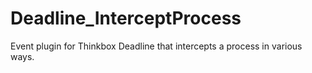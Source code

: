 # Deadline_InterceptProcess
Event plugin for Thinkbox Deadline that intercepts a process in various ways.
